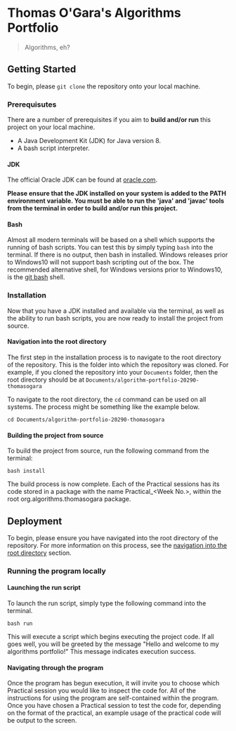# Thomas O'Gara's Algorithms Portfolio
> Algorithms, eh?

## Getting Started
To begin, please `git clone` the repository onto your local machine.

### Prerequisutes
There are a number of prerequisites if you aim to **build and/or run** this project on your local machine.
 
 * A Java Development Kit (JDK) for Java version 8.
 * A bash script interpreter.

#### JDK 
The official Oracle JDK can be found at [oracle.com](https://www.oracle.com/java/technologies/javase-jdk8-downloads.html).
  
**Please ensure that the JDK installed on your system is added to the PATH environment variable.
You must be able to run the 'java' and 'javac' tools from the terminal in order to build and/or run this project.**

#### Bash
Almost all modern terminals will be based on a shell which supports the running of bash scripts. You can test this by simply typing `bash` into the terminal. If there is no output, then bash in installed. Windows releases prior to Windows10 will not support bash scripting out of the box. The recommended alternative shell, for Windows versions prior to Windows10, is the [git bash](https://gitforwindows.org/) shell.

### Installation
Now that you have a JDK installed and available via the terminal, as well as the ability to run bash scripts, you are now ready to install the project from source.
#### Navigation into the root directory
The first step in the installation process is to navigate to the root directory of the repository. This is the folder into which the repository was cloned. For example, if you cloned the repository into your `Documents` folder, then the root directory should be at `Documents/algorithm-portfolio-20290-thomasogara`

To navigate to the root directory, the `cd` command can be used on all systems. The process might be something like the example below.

    cd Documents/algorithm-portfolio-20290-thomasogara

#### Building the project from source
To build the project from source, run the following command from the terminal:

    bash install

The build process is now complete. Each of the Practical sessions has its code stored in a package with the name Practical_\<Week No.\>, within the root org.algorithms.thomasogara package.

## Deployment
To begin, please ensure you have navigated into the root directory of the repository. For more information on this process, see the [navigation into the root directory](#Navigation-into-the-root-directory) section.
### Running the program locally
#### Launching the run script
To launch the run script, simply type the following command into the terminal.
    
    bash run
    
This will execute a script which begins executing the project code. If all goes well, you will be greeted by the message "Hello and welcome to my algorithms portfolio!" This message indicates execution success.

#### Navigating through the program
Once the program has begun execution, it will invite you to choose which Practical session you would like to inspect the code for. All of the instructions for using the program are self-contained within the program. Once you have chosen a Practical session to test the code for, depending on the format of the practical, an example usage of the practical code will be output to the screen.


         